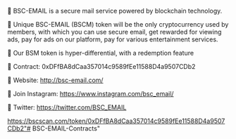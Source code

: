 📧 BSC-EMAIL is a secure mail service powered by blockchain technology. 

📧 Unique BSC-EMAIL (BSCM) token will be the only cryptocurrency used by members, with which you can use secure email, get rewarded for viewing ads, pay for ads on our platform, pay for various entertainment services.

📧 Our BSM token is hyper-differential, with a redemption feature

📧 Contract: 0xDFfBA8dCaa357014c9589fEe11588D4a9507CDb2

📧 Website: http://bsc-email.com/

📧 Join Instagram: https://www.instagram.com/bsc_email/

📧 Twitter: https://twitter.com/BSC_EMAIL

https://bscscan.com/token/0xDFfBA8dCaa357014c9589fEe11588D4a9507CDb2"# BSC-EMAIL-Contracts" 
